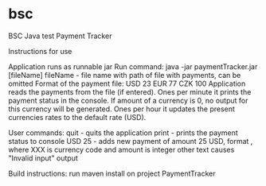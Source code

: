 # bsc
BSC Java test
Payment Tracker

Instructions for use

Application runs as runnable jar
Run command: java -jar paymentTracker.jar [fileName]
fileName - file name with path of file with payments, can be omitted
Format of the payment file: USD 23
							EUR 77
							CZK 100
Application reads the payments from the file (if entered).
Ones per minute it prints the payment status in the console. If amount of a currency is 0, no output for this 
currency will be generated.
Ones per hour it updates the present currencies rates to the default rate (USD).

User commands:
quit - quits the application
print - prints the payment status to console
USD 25 - adds new payment of amount 25 USD, format <XXX> <amount>, where XXX is currency code and amount is integer
other text causes "Invalid input" output


Build instructions:
run maven install on project PaymentTracker
